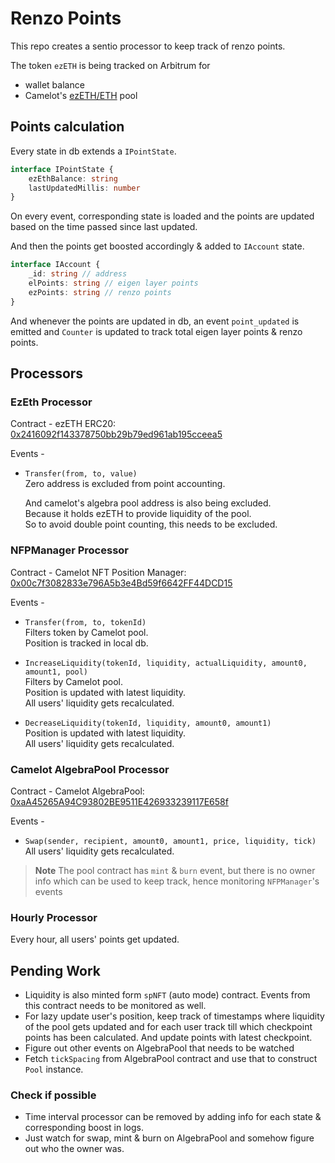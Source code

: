 # Renzo Points

This repo creates a sentio processor to keep track of renzo points.

The token `ezETH` is being tracked on Arbitrum for

- wallet balance
- Camelot's [ezETH/ETH](https://info.camelot.exchange/pair/v3/0xaa45265a94c93802be9511e426933239117e658f) pool

## Points calculation

Every state in db extends a `IPointState`.

```ts
interface IPointState {
    ezEthBalance: string
    lastUpdatedMillis: number
}
```

On every event, corresponding state is loaded and the points are updated based on the time passed since last updated.

And then the points get boosted accordingly & added to `IAccount` state.

```ts
interface IAccount {
    _id: string // address
    elPoints: string // eigen layer points
    ezPoints: string // renzo points
}
```

And whenever the points are updated in db, an event `point_updated` is emitted and `Counter` is updated to track total eigen layer points & renzo points.

## Processors

### EzEth Processor

Contract - ezETH ERC20: [0x2416092f143378750bb29b79ed961ab195cceea5](https://arbiscan.io/token/0x2416092f143378750bb29b79ed961ab195cceea5)

Events -

- `Transfer(from, to, value)`  
    Zero address is excluded from point accounting.

    And camelot's algebra pool address is also being excluded.  
    Because it holds ezETH to provide liquidity of the pool.  
    So to avoid double point counting, this needs to be excluded.

### NFPManager Processor

Contract - Camelot NFT Position Manager: [0x00c7f3082833e796A5b3e4Bd59f6642FF44DCD15](https://arbiscan.io/address/0x00c7f3082833e796a5b3e4bd59f6642ff44dcd15)

Events -

- `Transfer(from, to, tokenId)`  
    Filters token by Camelot pool.  
    Position is tracked in local db.

- `IncreaseLiquidity(tokenId, liquidity, actualLiquidity, amount0, amount1, pool)`  
    Filters by Camelot pool.  
    Position is updated with latest liquidity.  
    All users' liquidity gets recalculated.

- `DecreaseLiquidity(tokenId, liquidity, amount0, amount1)`  
    Position is updated with latest liquidity.  
    All users' liquidity gets recalculated.

### Camelot AlgebraPool Processor

Contract - Camelot AlgebraPool: [0xaA45265A94C93802BE9511E426933239117E658f](https://arbiscan.io/address/0xaa45265a94c93802be9511e426933239117e658f)

Events -

- `Swap(sender, recipient, amount0, amount1, price, liquidity, tick)`  
    All users' liquidity gets recalculated.

> **Note**
> The pool contract has `mint` & `burn` event, but there is no owner info which can be used to keep track, hence monitoring `NFPManager`'s events

### Hourly Processor

Every hour, all users' points get updated.

## Pending Work

- Liquidity is also minted form `spNFT` (auto mode) contract. Events from this contract needs to be monitored as well.
- For lazy update user's position, keep track of timestamps where liquidity of the pool gets updated and for each user track till which checkpoint points has been calculated. And update points with latest checkpoint.
- Figure out other events on AlgebraPool that needs to be watched
- Fetch `tickSpacing` from AlgebraPool contract and use that to construct `Pool` instance.

### Check if possible

- Time interval processor can be removed by adding info for each state & corresponding boost in logs.
- Just watch for swap, mint & burn on AlgebraPool and somehow figure out who the owner was.
